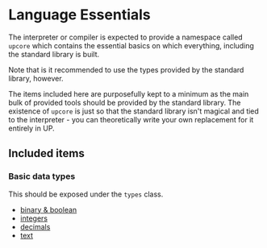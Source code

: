 # Language Essentials

The interpreter or compiler is expected to provide a namespace called `upcore` which contains the essential basics on which everything, including the standard library is built.

Note that is it recommended to use the types provided by the standard library, however.

The items included here are purposefully kept to a minimum as the main bulk of provided tools should be provided by the standard library. The existence of `upcore` is just so that the standard library isn't magical and tied to the interpreter - you can theoretically write your own replacement for it entirely in UP.

## Included items

### Basic data types

This should be exposed under the `types` class.

- [binary & boolean](https://github.com/up-lang/spec/blob/master/essentials/basic_types/binary.md)
- [integers](https://github.com/up-lang/spec/blob/master/essentials/basic_types/integers.md)
- [decimals](https://github.com/up-lang/spec/blob/master/essentials/basic_types/decimal.md)
- [text](https://github.com/up-lang/spec/blob/master/essentials/basic_types/text.md)